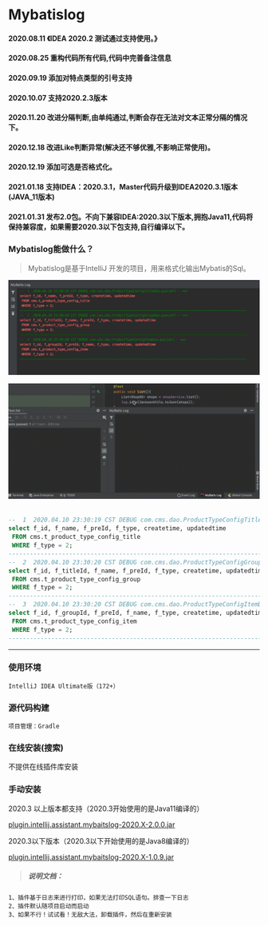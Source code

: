 # Mybatislog

#### 2020.08.11 《IDEA 2020.2 测试通过支持使用。》
#### 2020.08.25 重构代码所有代码,代码中完善备注信息
#### 2020.09.19 添加对特点类型的引号支持
#### 2020.10.07 支持2020.2.3版本
#### 2020.11.20 改进分隔判断,由单纯通过,判断会存在无法对文本正常分隔的情况下。
#### 2020.12.18 改进Like判断异常(解决还不够优雅,不影响正常使用)。
#### 2020.12.19 添加可选是否格式化。
#### 2021.01.18 支持IDEA：2020.3.1，Master代码升级到IDEA2020.3.1版本(JAVA_11版本)
#### 2021.01.31 发布2.0包。不向下兼容IDEA:2020.3以下版本,拥抱Java11,代码将保持兼容度，如果需要2020.3以下包支持,自行编译以下。

### Mybatislog能做什么？

> Mybatislog是基于IntelliJ 开发的项目，用来格式化输出Mybatis的Sql。

 ![样列](https://raw.githubusercontent.com/Link-Kou/intellij-mybaitslog/master/image/2020-03-25_09-28-47.jpg "样列")
 
 ![样列](https://raw.githubusercontent.com/Link-Kou/intellij-mybaitslog/master/image/2020-04-17_23-51-18.gif "样列")
 
```sql

--  1  2020.04.10 23:30:19 CST DEBUG com.cms.dao.ProductTypeConfigTitleDao.queryAll - ==>
select f_id, f_name, f_preId, f_type, createtime, updatedtime
 FROM cms.t_product_type_config_title
 WHERE f_type = 2;
------------------------------------------------------------------------------------------------------------------------
--  2  2020.04.10 23:30:20 CST DEBUG com.cms.dao.ProductTypeConfigGroupDao.queryAll - ==>
select f_id, f_titleId, f_name, f_preId, f_type, createtime, updatedtime
 FROM cms.t_product_type_config_group
 WHERE f_type = 2;
------------------------------------------------------------------------------------------------------------------------
--  3  2020.04.10 23:30:20 CST DEBUG com.cms.dao.ProductTypeConfigItemDao.queryAll - ==>
select f_id, f_groupId, f_preId, f_name, f_type, createtime, updatedtime
 FROM cms.t_product_type_config_item
 WHERE f_type = 2;
------------------------------------------------------------------------------------------------------------------------

```
---

### 使用环境

`IntelliJ IDEA Ultimate版（172+）`

### 源代码构建

    项目管理：Gradle
   
### 在线安装(搜索)

  不提供在线插件库安装
 
### 手动安装


 2020.3 以上版本都支持（2020.3开始使用的是Java11编译的）
 >
 [plugin.intellij.assistant.mybaitslog-2020.X-2.0.0.jar](https://raw.githubusercontent.com/Link-Kou/intellij-mybaitslog/master/plugin/plugin.intellij.assistant.mybaitslog-2.0.0.jar)
  
  2020.3以下版本（2020.3以下开始使用的是Java8编译的）
  >
  [plugin.intellij.assistant.mybaitslog-2020.X-1.0.9.jar](https://raw.githubusercontent.com/Link-Kou/intellij-mybaitslog/master/plugin/plugin.intellij.assistant.mybaitslog-1.0.9.jar)
 


> ##### 说明文档：
    
    1、插件基于日志来进行打印，如果无法打印SQL语句。排查一下日志
    2、插件默认随项目启动而启动
    3、如果不行！试试看！无敌大法，卸载插件，然后在重新安装